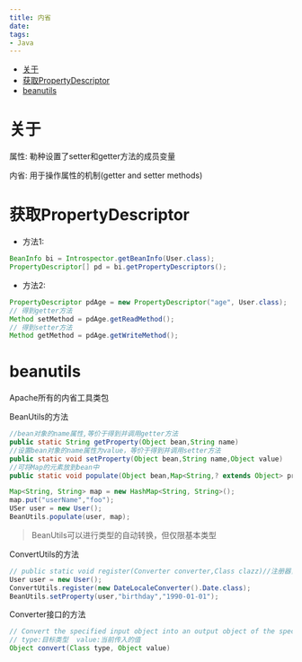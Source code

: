 ```yaml
---
title: 内省
date:
tags:
- Java
---
```

<!-- TOC -->

- [关于](#关于)
- [获取PropertyDescriptor](#获取propertydescriptor)
- [beanutils](#beanutils)

<!-- /TOC -->

# 关于

属性: 勒种设置了setter和getter方法的成员变量

内省: 用于操作属性的机制(getter and setter methods)

# 获取PropertyDescriptor

* 方法1:
```Java
BeanInfo bi = Introspector.getBeanInfo(User.class);
PropertyDescriptor[] pd = bi.getPropertyDescriptors();
```
* 方法2:
```Java
PropertyDescriptor pdAge = new PropertyDescriptor("age", User.class);
// 得到getter方法
Method setMethod = pdAge.getReadMethod();
// 得到setter方法
Method getMethod = pdAge.getWriteMethod();
```

# beanutils

Apache所有的内省工具类包

BeanUtils的方法

```Java
//bean对象的name属性,等价于得到并调用getter方法
public static String getProperty(Object bean,String name)
//设置bean对象的name属性为value，等价于得到并调用setter方法
public static void setProperty(Object bean,String name,Object value)
//可将Map的元素放到bean中
public static void populate(Object bean,Map<String,? extends Object> properties)
```

```Java
Map<String, String> map = new HashMap<String, String>();
map.put("userName","foo");
USer user = new User();
BeanUtils.populate(user, map);
```

> BeanUtils可以进行类型的自动转换，但仅限基本类型

ConvertUtils的方法

```Java
// public static void register(Converter converter,Class clazz)//注册器，用于注册一个类型转换器
User user = new User();
ConvertUtils.register(new DateLocaleConverter().Date.class);
BeanUtils.setProperty(user,"birthday","1990-01-01");
```

Converter接口的方法

```Java
// Convert the specified input object into an output object of the specified type.
// type:目标类型  value:当前传入的值
Object convert(Class type, Object value)
```
